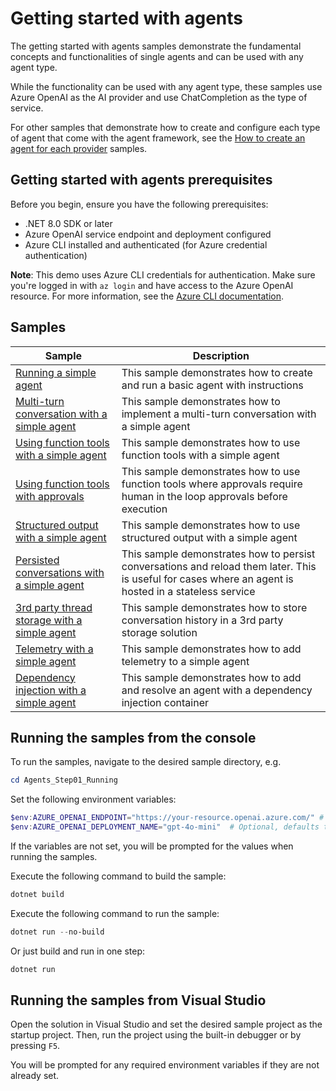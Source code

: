 # Getting started with agents

The getting started with agents samples demonstrate the fundamental concepts and functionalities
of single agents and can be used with any agent type.

While the functionality can be used with any agent type, these samples use Azure OpenAI as the AI provider
and use ChatCompletion as the type of service.

For other samples that demonstrate how to create and configure each type of agent that come with the agent framework,
see the [How to create an agent for each provider](../AgentProviders/README.md) samples.

## Getting started with agents prerequisites

Before you begin, ensure you have the following prerequisites:

- .NET 8.0 SDK or later
- Azure OpenAI service endpoint and deployment configured
- Azure CLI installed and authenticated (for Azure credential authentication)

**Note**: This demo uses Azure CLI credentials for authentication. Make sure you're logged in with `az login` and have access to the Azure OpenAI resource. For more information, see the [Azure CLI documentation](https://learn.microsoft.com/cli/azure/authenticate-azure-cli-interactively).

## Samples

|Sample|Description|
|---|---|
|[Running a simple agent](./Agent_Step01_Running/)|This sample demonstrates how to create and run a basic agent with instructions|
|[Multi-turn conversation with a simple agent](./Agent_Step02_MultiturnConversation/)|This sample demonstrates how to implement a multi-turn conversation with a simple agent|
|[Using function tools with a simple agent](./Agent_Step03_UsingFunctionTools/)|This sample demonstrates how to use function tools with a simple agent|
|[Using function tools with approvals](./Agent_Step04_UsingFunctionToolsWithApprovals/)|This sample demonstrates how to use function tools where approvals require human in the loop approvals before execution|
|[Structured output with a simple agent](./Agent_Step05_StructuredOutput/)|This sample demonstrates how to use structured output with a simple agent|
|[Persisted conversations with a simple agent](./Agent_Step06_PersistedConversations/)|This sample demonstrates how to persist conversations and reload them later. This is useful for cases where an agent is hosted in a stateless service|
|[3rd party thread storage with a simple agent](./Agent_Step07_3rdPartyThreadStorage/)|This sample demonstrates how to store conversation history in a 3rd party storage solution|
|[Telemetry with a simple agent](./Agent_Step08_Telemetry/)|This sample demonstrates how to add telemetry to a simple agent|
|[Dependency injection with a simple agent](./Agent_Step09_DependencyInjection/)|This sample demonstrates how to add and resolve an agent with a dependency injection container|

## Running the samples from the console

To run the samples, navigate to the desired sample directory, e.g.

```powershell
cd Agents_Step01_Running
```

Set the following environment variables:

```powershell
$env:AZURE_OPENAI_ENDPOINT="https://your-resource.openai.azure.com/" # Replace with your Azure OpenAI resource endpoint
$env:AZURE_OPENAI_DEPLOYMENT_NAME="gpt-4o-mini"  # Optional, defaults to gpt-4o-mini
```

If the variables are not set, you will be prompted for the values when running the samples.

Execute the following command to build the sample:

```powershell
dotnet build
```

Execute the following command to run the sample:

```powershell
dotnet run --no-build
```

Or just build and run in one step:

```powershell
dotnet run
```

## Running the samples from Visual Studio

Open the solution in Visual Studio and set the desired sample project as the startup project. Then, run the project using the built-in debugger or by pressing `F5`.

You will be prompted for any required environment variables if they are not already set.
